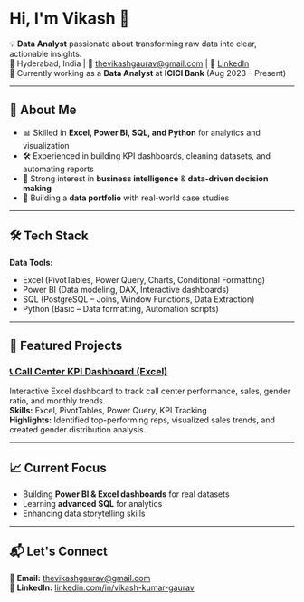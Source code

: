 # Hi, I'm Vikash 👋

💡 **Data Analyst** passionate about transforming raw data into clear, actionable insights.  
📍 Hyderabad, India | 📧 thevikashgaurav@gmail.com | 🔗 [LinkedIn](https://www.linkedin.com/in/vikashkrgaurav/)  
💼 Currently working as a **Data Analyst** at **ICICI Bank** (Aug 2023 – Present)  

---

## 🔹 About Me
- 📊 Skilled in **Excel, Power BI, SQL, and Python** for analytics and visualization  
- 🛠 Experienced in building KPI dashboards, cleaning datasets, and automating reports  
- 🎯 Strong interest in **business intelligence** & **data-driven decision making**  
- 📂 Building a **data portfolio** with real-world case studies  

---

## 🛠 Tech Stack
**Data Tools:**  
- Excel (PivotTables, Power Query, Charts, Conditional Formatting)  
- Power BI (Data modeling, DAX, Interactive dashboards)  
- SQL (PostgreSQL – Joins, Window Functions, Data Extraction)  
- Python (Basic – Data formatting, Automation scripts)  


---

## 📌 Featured Projects
### [📞 Call Center KPI Dashboard (Excel)](https://github.com/yourusername/call-center-dashboard)
Interactive Excel dashboard to track call center performance, sales, gender ratio, and monthly trends.  
**Skills:** Excel, PivotTables, Power Query, KPI Tracking  
**Highlights:** Identified top-performing reps, visualized sales trends, and created gender distribution analysis.  

---

## 📈 Current Focus
- Building **Power BI & Excel dashboards** for real datasets  
- Learning **advanced SQL** for analytics  
- Enhancing data storytelling skills  

---

## 📬 Let's Connect
📧 **Email:** thevikashgaurav@gmail.com  
🔗 **LinkedIn:** [linkedin.com/in/vikash-kumar-gaurav](https://linkedin.com/in/vikash-kumar-gaurav)  
